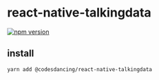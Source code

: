 # react-native-talkingdata

[![npm version](https://badge.fury.io/js/@codesdancing/react-native-talkingdata.svg)](https://badge.fury.io/js/@codesdancing/react-native-talkingdata)

## install

```shell
yarn add @codesdancing/react-native-talkingdata
```
